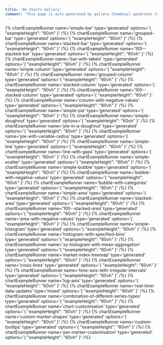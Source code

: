 ```yaml
---
title: 'AG Charts Gallery'
comment: 'This page is auto-generated by gallery-thumbnail-generator.ts to allow the chart gallery examples to be generated. It is ignored by the website.'
---
```


{% chartExampleRunner name='simple-bar' type='generated' options='{ "exampleHeight": "60vh" }' /%}
{% chartExampleRunner name='grouped-bar' type='generated' options='{ "exampleHeight": "60vh" }' /%}
{% chartExampleRunner name='stacked-bar' type='generated' options='{ "exampleHeight": "60vh" }' /%}
{% chartExampleRunner name='100--stacked-bar' type='generated' options='{ "exampleHeight": "60vh" }' /%}
{% chartExampleRunner name='bar-with-labels' type='generated' options='{ "exampleHeight": "60vh" }' /%}
{% chartExampleRunner name='simple-column' type='generated' options='{ "exampleHeight": "60vh" }' /%}
{% chartExampleRunner name='grouped-column' type='generated' options='{ "exampleHeight": "60vh" }' /%}
{% chartExampleRunner name='stacked-column' type='generated' options='{ "exampleHeight": "60vh" }' /%}
{% chartExampleRunner name='100--stacked-column' type='generated' options='{ "exampleHeight": "60vh" }' /%}
{% chartExampleRunner name='column-with-negative-values' type='generated' options='{ "exampleHeight": "60vh" }' /%}
{% chartExampleRunner name='simple-pie' type='generated' options='{ "exampleHeight": "60vh" }' /%}
{% chartExampleRunner name='simple-doughnut' type='generated' options='{ "exampleHeight": "60vh" }' /%}
{% chartExampleRunner name='pie-in-a-doughnut' type='generated' options='{ "exampleHeight": "60vh" }' /%}
{% chartExampleRunner name='pie-with-variable-radius' type='generated' options='{ "exampleHeight": "60vh" }' /%}
{% chartExampleRunner name='simple-line' type='generated' options='{ "exampleHeight": "60vh" }' /%}
{% chartExampleRunner name='line-with-gaps' type='generated' options='{ "exampleHeight": "60vh" }' /%}
{% chartExampleRunner name='simple-scatter' type='generated' options='{ "exampleHeight": "60vh" }' /%}
{% chartExampleRunner name='simple-bubble' type='generated' options='{ "exampleHeight": "60vh" }' /%}
{% chartExampleRunner name='bubble-with-negative-values' type='generated' options='{ "exampleHeight": "60vh" }' /%}
{% chartExampleRunner name='bubble-with-categories' type='generated' options='{ "exampleHeight": "60vh" }' /%}
{% chartExampleRunner name='simple-area' type='generated' options='{ "exampleHeight": "60vh" }' /%}
{% chartExampleRunner name='stacked-area' type='generated' options='{ "exampleHeight": "60vh" }' /%}
{% chartExampleRunner name='100--stacked-area' type='generated' options='{ "exampleHeight": "60vh" }' /%}
{% chartExampleRunner name='area-with-negative-values' type='generated' options='{ "exampleHeight": "60vh" }' /%}
{% chartExampleRunner name='simple-histogram' type='generated' options='{ "exampleHeight": "60vh" }' /%}
{% chartExampleRunner name='histogram-with-specified-bins' type='generated' options='{ "exampleHeight": "60vh" }' /%}
{% chartExampleRunner name='xy-histogram-with-mean-aggregation' type='generated' options='{ "exampleHeight": "60vh" }' /%}
{% chartExampleRunner name='market-index-treemap' type='generated' options='{ "exampleHeight": "60vh" }' /%}
{% chartExampleRunner name='cross-lines' type='generated' options='{ "exampleHeight": "60vh" }' /%}
{% chartExampleRunner name='time-axis-with-irregular-intervals' type='generated' options='{ "exampleHeight": "60vh" }' /%}
{% chartExampleRunner name='log-axis' type='generated' options='{ "exampleHeight": "60vh" }' /%}
{% chartExampleRunner name='real-time-data-updates' type='mixed' options='{ "exampleHeight": "60vh" }' /%}
{% chartExampleRunner name='combination-of-different-series-types' type='generated' options='{ "exampleHeight": "60vh" }' /%}
{% chartExampleRunner name='chart-customisation' type='generated' options='{ "exampleHeight": "60vh" }' /%}
{% chartExampleRunner name='custom-marker-shapes' type='generated' options='{ "exampleHeight": "60vh" }' /%}
{% chartExampleRunner name='custom-tooltips' type='generated' options='{ "exampleHeight": "60vh" }' /%}
{% chartExampleRunner name='per-marker-customisation' type='generated' options='{ "exampleHeight": "60vh" }' /%}
